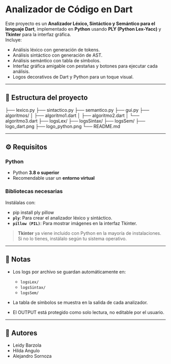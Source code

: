 # Analizador de Código en Dart

Este proyecto es un **Analizador Léxico, Sintáctico y Semántico para el lenguaje Dart**, implementado en **Python** usando **PLY (Python Lex-Yacc)** y **Tkinter** para la interfaz gráfica.  
Incluye:
- Análisis léxico con generación de tokens.
- Análisis sintáctico con generación de AST.
- Análisis semántico con tabla de símbolos.
- Interfaz gráfica amigable con pestañas y botones para ejecutar cada análisis.
- Logos decorativos de Dart y Python para un toque visual.

---

## 📁 **Estructura del proyecto**

├── lexico.py
├── sintactico.py
├── semantico.py
├── gui.py
├── algoritmos/
│   ├── algoritmo1.dart
│   ├── algoritmo2.dart
│   └── algoritmo3.dart
├── logsLex/
├── logsSintax/
├── logsSem/
├── logo_dart.png
├── logo_python.png
└── README.md

---

## ⚙️ Requisitos

### Python

- Python **3.8 o superior**
- Recomendable usar un **entorno virtual**

### Bibliotecas necesarias

Instálalas con:

- pip install ply pillow
- **`ply`**: Para crear el analizador léxico y sintáctico.
- **`pillow (PIL)`**: Para mostrar imágenes en la interfaz Tkinter.

> **Tkinter** ya viene incluido con Python en la mayoría de instalaciones.  
> Si no lo tienes, instálalo según tu sistema operativo.

---

## 📝 Notas

- Los logs por archivo se guardan automáticamente en:
  - `logsLex/`
  - `logsSintax/`
  - `logsSem/`

- La tabla de símbolos se muestra en la salida de cada analizador.
- El OUTPUT está protegido como solo lectura, no editable por el usuario.

---

## 👥 Autores

- Leidy Barzola
- Hilda Angulo
- Alejandro Sornoza
